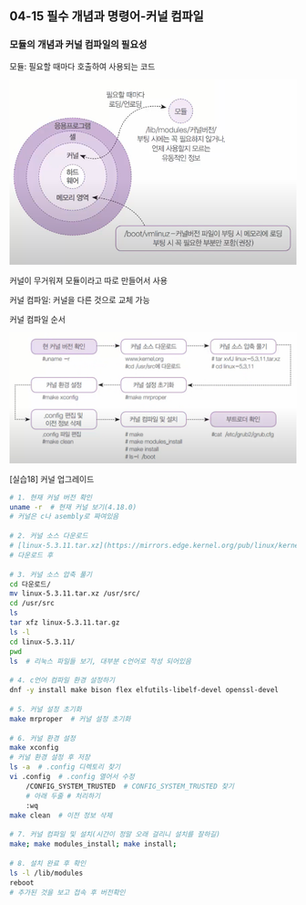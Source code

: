 ## 04-15 필수 개념과 명령어-커널 컴파일

### 모듈의 개념과 커널 컴파일의 필요성

모듈: 필요할 때마다 호출하여 사용되는 코드

![모듈 개념](./assets/04-15%20모듈개념.png)

커널이 무거워져 모듈이라고 따로 만들어서 사용

커널 컴파일: 커널을 다른 것으로 교체 가능

커널 컴파일 순서

![커널 컴파일 순서](./assets/04-15%20커널.png)

[실습18] 커널 업그레이드

``` bash
# 1. 현재 커널 버전 확인
uname -r  # 현재 커널 보기(4.18.0)
# 커널은 c나 asembly로 짜여있음

# 2. 커널 소스 다운로드
# [linux-5.3.11.tar.xz](https://mirrors.edge.kernel.org/pub/linux/kernel/v5.x/linux-5.3.11.tar.xz)
# 다운로드 후

# 3. 커널 소스 압축 풀기
cd 다운로드/
mv linux-5.3.11.tar.xz /usr/src/
cd /usr/src
ls
tar xfz linux-5.3.11.tar.gz
ls -l
cd linux-5.3.11/
pwd
ls  # 리눅스 파일들 보기, 대부분 c언어로 작성 되어있음

# 4. c언어 컴파일 환경 설정하기
dnf -y install make bison flex elfutils-libelf-devel openssl-devel

# 5. 커널 설정 초기화
make mrproper  # 커널 설정 초기화

# 6. 커널 환경 설정
make xconfig
# 커널 환경 설정 후 저장
ls -a  # .config 디렉토리 찾기
vi .config  # .config 열어서 수정
    /CONFIG_SYSTEM_TRUSTED  # CONFIG_SYSTEM_TRUSTED 찾기
    # 아래 두줄 # 처리하기
    :wq
make clean  # 이전 정보 삭제

# 7. 커널 컴파일 및 설치(시간이 정말 오래 걸리니 설치를 잘하길)
make; make modules_install; make install;

# 8. 설치 완료 후 확인
ls -l /lib/modules
reboot
# 추가된 것을 보고 접속 후 버전확인
```
